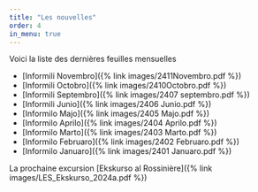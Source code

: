 ```yaml
---
title: "Les nouvelles"
order: 4
in_menu: true
---
```

Voici la liste des dernières feuilles mensuelles
* [Informili Novembro]({% link images/2411Novembro.pdf %})
* [Informili Octobro]({% link images/2410Octobro.pdf %})
* [Informili Septembro]({% link images/2407 septembro.pdf %})
* [Informili Junio]({% link images/2406 Junio.pdf %})
* [Informilo Majo]({% link images/2405 Majo.pdf %})
* [Informilo Aprilo]({% link images/2404 Aprilo.pdf %})
* [Informilo Marto]({% link images/2403 Marto.pdf %})
* [Informilo Februaro]({% link images/2402 Februaro.pdf %})
* [Informilo Januaro]({% link images/2401 Januaro.pdf %}) 

La prochaine excursion [Ekskurso al Rossinière]({% link images/LES_Ekskurso_2024a.pdf %}) 